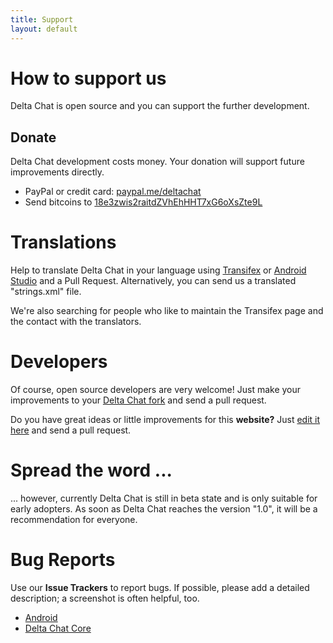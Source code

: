 ```yaml
---
title: Support
layout: default
---
```


# How to support us

Delta Chat is open source and you can support the further development.

## Donate

Delta Chat development costs money. Your donation will support future improvements directly.

- PayPal or credit card: [paypal.me/deltachat](https://paypal.me/deltachat/10)
- Send bitcoins to [18e3zwis2raitdZVhEhHHT7xG6oXsZte9L](bitcoin:18e3zwis2raitdZVhEhHHT7xG6oXsZte9L)


# Translations

Help to translate Delta Chat in your language using 
[Transifex](https://www.transifex.com/delta-chat/) or
[Android Studio](https://developer.android.com/studio/write/translations-editor.html) and a Pull Request.
Alternatively, you can send us a translated "strings.xml" file.

We're also searching for people who like to maintain the Transifex page and the contact with the translators.


# Developers

Of course, open source developers are very welcome! Just make your improvements to your [Delta Chat fork](https://github.com/deltachat/) and send a pull request.

Do you have great ideas or little improvements for this **website?** Just [edit it here](https://github.com/deltachat/deltachat-pages) and send a pull request.


# Spread the word ...

... however, currently Delta Chat is still in beta state and is only suitable for early adopters. As soon as Delta Chat reaches the version "1.0", it will be a recommendation for everyone. 


# Bug Reports

Use our **Issue Trackers** to report bugs. If possible, please add a detailed description; a screenshot is often helpful, too. 

- [Android](https://github.com/deltachat/deltachat-android/issues)
- [Delta Chat Core](https://github.com/deltachat/deltachat-core/issues)

